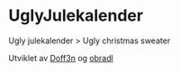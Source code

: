 # UglyJulekalender
Ugly julekalender > Ugly christmas sweater

Utviklet av [Doff3n](https://github.com/Doff3n) og [obradl](https://github.com/obradl)
